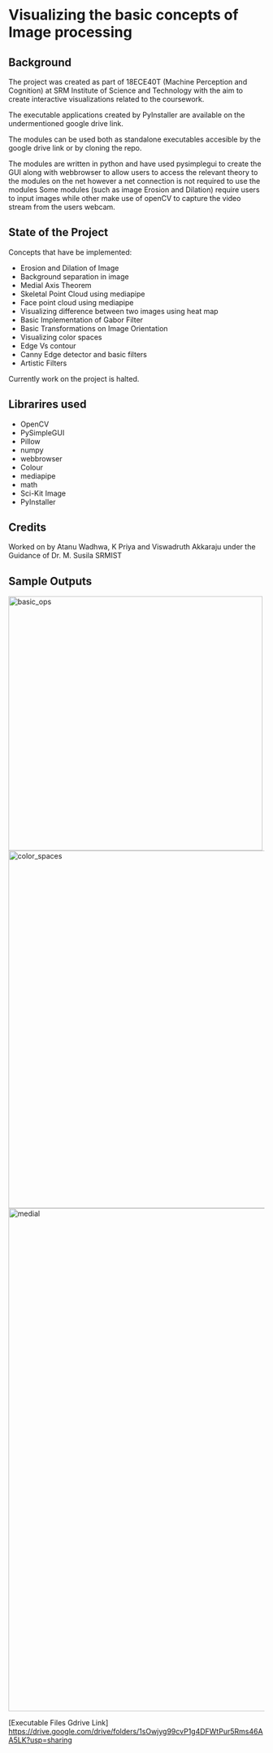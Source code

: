 # Visualizing the basic concepts of Image processing

## Background

The project was created as part of 18ECE40T (Machine Perception and Cognition) at SRM Institute of Science and Technology with the aim to create interactive visualizations related to the coursework.

The executable applications created by PyInstaller are available on the undermentioned google drive link.

The modules can be used both as standalone executables accesible by the google drive link or by cloning the repo.

The modules are written in python and have used pysimplegui to create the GUI along with webbrowser to allow users to access the relevant theory to the modules on the net however a net connection is not required to use the modules
Some modules (such as image Erosion and Dilation) require users to input images while other make use of openCV to capture the video stream from the users webcam. 

## State of the Project

Concepts that have be implemented:

  * Erosion and Dilation of Image
  * Background separation in image
  * Medial Axis Theorem 
  * Skeletal Point Cloud using mediapipe
  * Face point cloud using mediapipe
  * Visualizing difference between two images using heat map
  * Basic Implementation of Gabor Filter
  * Basic Transformations on Image Orientation
  * Visualizing color spaces
  * Edge Vs contour
  * Canny Edge detector and basic filters
  * Artistic Filters 

Currently work on the project is halted.

## Librarires used
  * OpenCV
  * PySimpleGUI
  * Pillow
  * numpy
  * webbrowser
  * Colour
  * mediapipe
  * math
  * Sci-Kit Image
  * PyInstaller

## Credits 
Worked on by Atanu Wadhwa, K Priya and Viswadruth Akkaraju under the Guidance of Dr. M. Susila SRMIST

## Sample Outputs
<img width="500" alt="basic_ops" src="https://github.com/ICB-TO/Image-Processing-simulation-modules/assets/55246001/1f9d3844-281e-4fdd-9db5-d0a474808800">

<img width="703" alt="color_spaces" src="https://github.com/ICB-TO/Image-Processing-simulation-modules/assets/55246001/4430d244-5201-4c10-b67e-ee34e1004943">

<img width="989" alt="medial" src="https://github.com/ICB-TO/Image-Processing-simulation-modules/assets/55246001/bd7a7bc1-7525-4bfe-84eb-baf52a629ac8">

[Executable Files Gdrive Link] https://drive.google.com/drive/folders/1sOwjyg99cvP1g4DFWtPur5Rms46AA5LK?usp=sharing
